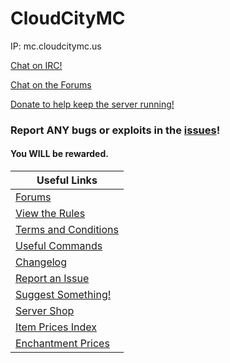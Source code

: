 # CloudCityMC

IP: mc.cloudcitymc.us

[Chat on IRC!](irc)

[Chat on the Forums](http://forums.cloudcitymc.us)

[Donate to help keep the server running!](http://store.cloudcitymc.us/)

### Report ANY bugs or exploits in the [issues](http://github.com/CloudCityMC/SMP/issues/new)!

#### You WILL be rewarded.

| Useful Links
| ---------------------------------------------------------------------------------
| [Forums](http://forums.cloudcitymc.us)
| [View the Rules](rules)
| [Terms and Conditions](terms)
| [Useful Commands](UsefulCommands)
| [Changelog](CHANGELOG)
| [Report an Issue](http://github.com/CloudCityMC/cloudcitymc.github.io/issues/new)
| [Suggest Something!](http://feedback.cloudcitymc.us)
| [Server Shop](http://store.cloudcitymc.us)
| [Item Prices Index](ItemPrices)
| [Enchantment Prices](enchantments)
